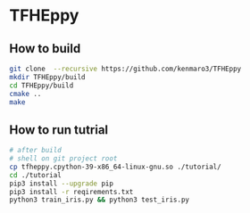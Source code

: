 # TFHEppy

## How to build

```sh
git clone  --recursive https://github.com/kenmaro3/TFHEppy
mkdir TFHEppy/build
cd TFHEppy/build
cmake ..
make
```

## How to run tutrial

```sh
# after build
# shell on git project root
cp tfheppy.cpython-39-x86_64-linux-gnu.so ./tutorial/
cd ./tutorial
pip3 install --upgrade pip
pip3 install -r reqirements.txt
python3 train_iris.py && python3 test_iris.py
```
